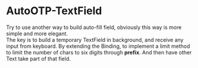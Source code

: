 #  AutoOTP-TextField

Try to use another way to build auto-fill field, obviously this way is more simple and more elegant.<br>
The key is to build a temporary TextField in background, and receive any input from keyboard.
By extending the Binding, to implement a limit method to limit the number of chars to six digits through **prefix**.
And then have other Text take part of that field.
